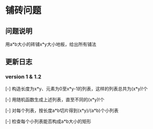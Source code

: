 # 铺砖问题

## 问题说明
用a\*b大小的砖铺x\*y大小地板，给出所有铺法

## 更新日志

### version 1 & 1.2
[-] 构造长度为x\*y、元素为0至x\*y-1的列表，这样的列表总共为(x\*y)!个

[-] 用随机函数生成上述列表，直至不同的(x\*y)!个

[-] 对每个列表，按长度a\*b切片得到(x\*y)/(a\*b)个小列表

[-] 检查每个小列表能否构成a*b大小的矩形
